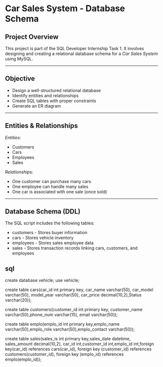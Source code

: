 # Car Sales System - Database Schema

## Project Overview

This project is part of the SQL Developer Internship Task 1. It involves designing and creating a relational database schema for a *Car Sales System* using MySQL.

---

## Objective

- Design a well-structured relational database
- Identify entities and relationships
- Create SQL tables with proper constraints
- Generate an ER diagram

---

## Entities & Relationships

*Entities:*
- Customers
- Cars
- Employees
- Sales

*Relationships:*
- One customer can purchase many cars
- One employee can handle many sales
- One car is associated with one sale (once sold)

---

## Database Schema (DDL)

The SQL script includes the following tables:

- customers - Stores buyer information
- cars - Stores vehicle inventory
- employees - Stores sales employee data
- sales - Stores transaction records linking cars, customers, and employees

## sql

create database vehicle;
use vehicle;

create table cars(car_id int primary key, car_name varchar(50), car_model varchar(50), model_year varchar(50), car_price decimal(10,2),Status varchar(20));

create table customers(customer_id int primary key, customer_name varchar(50),phone_num varchar(15), email varchar(50));

create table emplo(emplo_id int primary key,emplo_name varchar(50),emplo_role varchar(50),emplo_contact varchar(50));

create table sales(sales_is int primary key,sales_date datetime, sales_amount decimal(10,2), car_id int,customer_id int,emplo_id int,foreign key(car_id) references cars(car_id),
 foreign key (customer_id) references customers(customer_id), foreign key (emplo_id) references emplo(emplo_id));
